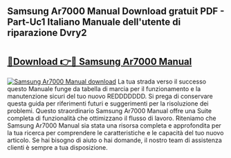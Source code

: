 ## Samsung Ar7000 Manual Download gratuit PDF - Part-Uc1 Italiano Manuale dell'utente di riparazione Dvry2

# <h2><a href="http://dfeth3i.blite.top/?on=Samsung+Ar7000+Manual">🔗Download 👉🔴 Samsung Ar7000 Manual</a></h2>

[![Samsung Ar7000 Manual download](https://i.imgur.com/lujVjoI.png)](http://dfeth3i.blite.top/?on=Samsung+Ar7000+Manual)
La tua strada verso il successo questo Manuale funge da tabella di marcia per il funzionamento e la manutenzione sicuri del tuo nuovo REDDDDDDD. Si prega di conservare questa guida per riferimenti futuri e suggerimenti per la risoluzione dei problemi. Questo straordinario Samsung Ar7000 Manual offre una Suite completa di funzionalità che ottimizzano il flusso di lavoro. Riteniamo che Samsung Ar7000 Manual sia stata una risorsa completa e approfondita per la tua ricerca per comprendere le caratteristiche e le capacità del tuo nuovo articolo. Se hai bisogno di aiuto o hai domande, il nostro team di assistenza clienti è sempre a tua disposizione.
